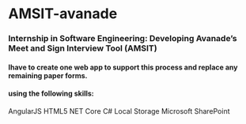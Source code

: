 # AMSIT-avanade
### Internship in Software Engineering: Developing Avanade’s Meet and Sign Interview Tool (AMSIT)
#### Ihave to create one web app to support this process and replace any remaining paper forms. 
#### using the following skills:
AngularJS
HTML5
NET Core
C#
Local Storage
Microsoft SharePoint
